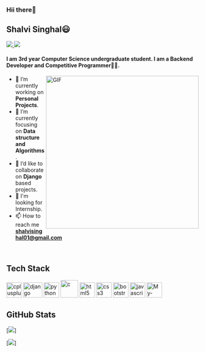 <h3>Hii there👋</h3>
<h2>Shalvi Singhal😃</h2>

<a href="https://github.com/Shalvi-Singhal">
  <img src="https://img.shields.io/badge/@shalvisinghal-30302f?style=flat&logo=github"/>
</a>
<a href="https://https://www.linkedin.com/in/shalvi-singhal-05ba26200/">
  <img src="https://img.shields.io/badge/@shalvisinghal-30302f?style=flat&logo=linkedin"/>
</a>


#### I am 3rd year Computer Science undergraduate student. I am a Backend Developer and Competitive Programmer👩‍💻.

<img align="right" alt="GIF" src="https://webstockreview.net/images/cleaning-clipart-clean-workplace.gif" width="400px"/>

- 🔭 I’m currently working on **Personal Projects**. 
- 🌱 I’m currently focusing on **Data structure and Algorithms**.
- 👯 I’d like to collaborate on **Django** based projects.
- 🤔 I'm looking for Internship.
- 📫 How to reach me **shalvisinghal01@gmail.com**

<br>
<h2 align="left">Tech Stack</h2>
<p align="left">
<img src="https://raw.githubusercontent.com/gilbarbara/logos/c122ccfcfdb15d9958a85696ff2460ac3b01f8ca/logos/c-plusplus.svg" alt="cplusplus" width="40" height="40"/> 
<img src="https://www.edgica.com/wp-content/files/django-logo-big.jpg" alt="django" width="50" height="40"/>  
<img src="https://raw.githubusercontent.com/gilbarbara/logos/c122ccfcfdb15d9958a85696ff2460ac3b01f8ca/logos/python.svg" alt="python" width="40" height="40"/> 
<img src="https://cdn.iconscout.com/icon/free/png-512/c-programming-569564.png" alt="c" width="46" height="46"/> 
<img src="https://raw.githubusercontent.com/gilbarbara/logos/c122ccfcfdb15d9958a85696ff2460ac3b01f8ca/logos/html-5.svg" alt="html5" width="40" height="40"/> 
<img src="https://raw.githubusercontent.com/gilbarbara/logos/c122ccfcfdb15d9958a85696ff2460ac3b01f8ca/logos/css-3.svg" alt="css3" width="40" height="40"/> 
<img src="https://raw.githubusercontent.com/gilbarbara/logos/c122ccfcfdb15d9958a85696ff2460ac3b01f8ca/logos/bootstrap.svg" alt="bootstrap" width="40" height="40"/>
<img src="https://raw.githubusercontent.com/gilbarbara/logos/c122ccfcfdb15d9958a85696ff2460ac3b01f8ca/logos/javascript.svg" alt="javascript" width="40" height="40"/> 
<img src="https://raw.githubusercontent.com/gilbarbara/logos/master/logos/mysql.svg" alt="My-SQL" width="40" height="40"/> 
</p>

 ## GitHub Stats

[![](https://github-readme-stats.vercel.app/api?username=Shalvi-Singhal&show_icons=true&count_private=true&theme=github_dark&hide_border=true)]

[![](https://github-readme-streak-stats.herokuapp.com?user=Shalvi-Singhal&theme=github-dark-blue&hide_border=true&date_format=M%20j%5B%2C%20Y%5D)]

